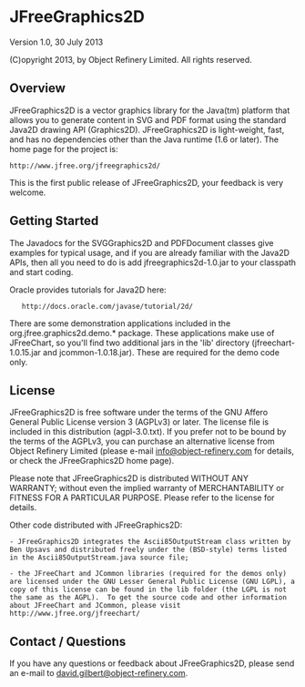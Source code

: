 JFreeGraphics2D
===============

Version 1.0, 30 July 2013

(C)opyright 2013, by Object Refinery Limited.  All rights reserved.


Overview
--------
JFreeGraphics2D is a vector graphics library for the Java(tm) platform that allows you to generate content in SVG and PDF format using the standard Java2D drawing API (Graphics2D).  JFreeGraphics2D is light-weight, fast, and has no dependencies other than the Java runtime (1.6 or later).  The home page for the project is:

    http://www.jfree.org/jfreegraphics2d/

This is the first public release of JFreeGraphics2D, your feedback is very welcome.


Getting Started
---------------
The Javadocs for the SVGGraphics2D and PDFDocument classes give examples for typical usage, and if you are already familiar with the Java2D APIs, then all you need to do is add jfreegraphics2d-1.0.jar to your classpath and start coding.

Oracle provides tutorials for Java2D here:

       http://docs.oracle.com/javase/tutorial/2d/

There are some demonstration applications included in the org.jfree.graphics2d.demo.* package.  These applications make use of JFreeChart, so you'll find two additional jars in the 'lib' directory (jfreechart-1.0.15.jar and jcommon-1.0.18.jar).  These are required for the demo code only.


License
-------
JFreeGraphics2D is free software under the terms of the GNU Affero General Public License version 3 (AGPLv3) or later.  The license file is included in this distribution (agpl-3.0.txt).  If you prefer not to be bound by the terms of the AGPLv3, you can purchase an alternative license from Object Refinery Limited (please e-mail info@object-refinery.com for details, or check the JFreeGraphics2D home page).

Please note that JFreeGraphics2D is distributed WITHOUT ANY WARRANTY; without even the implied warranty of MERCHANTABILITY or FITNESS FOR A PARTICULAR PURPOSE.  Please refer to the license for details.

Other code distributed with JFreeGraphics2D:

    - JFreeGraphics2D integrates the Ascii85OutputStream class written by Ben Upsavs and distributed freely under the (BSD-style) terms listed in the Ascii85OutputStream.java source file;

    - the JFreeChart and JCommon libraries (required for the demos only) are licensed under the GNU Lesser General Public License (GNU LGPL), a copy of this license can be found in the lib folder (the LGPL is not the same as the AGPL).  To get the source code and other information about JFreeChart and JCommon, please visit http://www.jfree.org/jfreechart/ 


Contact / Questions
-------------------
If you have any questions or feedback about JFreeGraphics2D, please send an e-mail to david.gilbert@object-refinery.com.
